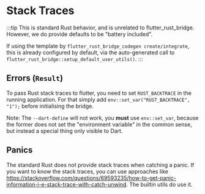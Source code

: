 # Stack Traces

:::tip
This is standard Rust behavior, and is unrelated to flutter_rust_bridge.
However, we do provide defaults to be "battery included".

If using the template by `flutter_rust_bridge_codegen create/integrate`, this is already configured by default,
via the auto-generated call to `flutter_rust_bridge::setup_default_user_utils()`.
:::

## Errors (`Result`)

To pass Rust stack traces to flutter, you need to set `RUST_BACKTRACE` in the running application. For that simply add `env::set_var("RUST_BACKTRACE", "1");` before initialising the bridge.

Note: The `--dart-define` will not work, you **must** use `env::set_var`, because the former does not set the "environment variable" in the common sense, but instead a special thing only visible to Dart.

## Panics

The standard Rust does not provide stack traces when catching a panic.
If you want to know the stack traces, you can use approaches like
https://stackoverflow.com/questions/69593235/how-to-get-panic-information-i-e-stack-trace-with-catch-unwind.
The builtin utils do use it.
